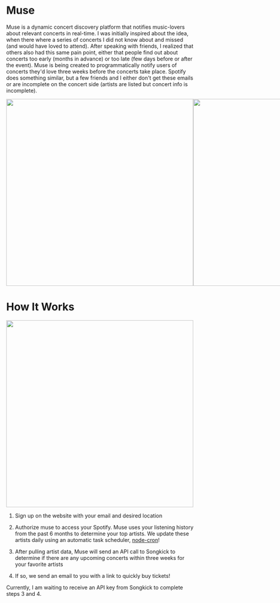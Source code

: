 # Muse

Muse is a dynamic concert discovery platform that notifies music-lovers about relevant concerts in real-time. I was initially inspired about the idea, when there where a series of concerts I did not know about and missed (and would have loved to attend). After speaking with friends, I realized that others also had this same pain point, either that people find out about concerts too early (months in advance) or too late (few days before or after the event). Muse is being created to programmatically notify users of concerts they'd love three weeks before the concerts take place. Spotify does something similar, but a few friends and I either don't get these emails or are incomplete on the concert side (artists are listed but concert info is incomplete).

<div style="display: flex; flex-direction: row;">
  <img width=500 src="/assets/muse1.png"/>
  <img width=500 src="/assets/muse2.png"/>
</div>

# How It Works

<img width=500 src="/assets/muse3.png"/>

1. Sign up on the website with your email and desired location

2. Authorize muse to access your Spotify. Muse uses your listening history from the past 6 months to determine your top artists. We update these artists daily using an automatic task scheduler, [node-cron](https://www.npmjs.com/package/node-cron)!

3. After pulling artist data, Muse will send an API call to Songkick to determine if there are any upcoming concerts within three weeks for your favorite artists

4. If so, we send an email to you with a link to quickly buy tickets!

Currently, I am waiting to receive an API key from Songkick to complete steps 3 and 4.
